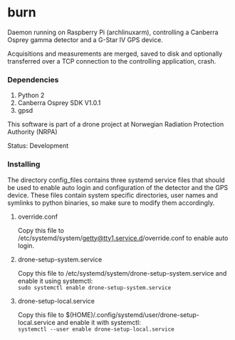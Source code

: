 # burn
Daemon running on Raspberry Pi (archlinuxarm), controlling a Canberra Osprey gamma detector and a G-Star IV GPS device.

Acquisitions and measurements are merged, saved to disk and optionally transferred over a TCP connection to the controlling application, crash.

### Dependencies
1. Python 2
2. Canberra Osprey SDK V1.0.1
3. gpsd

This software is part of a drone project at Norwegian Radiation Protection Authority (NRPA)

Status: Development

### Installing

The directory config_files contains three systemd service files that should be used to enable auto login 
and configuration of the detector and the GPS device. These files contain system specific directories, 
user names and symlinks to python binaries, so make sure to modify them accordingly.

1. override.conf

   Copy this file to /etc/systemd/system/getty@tty1.service.d/override.conf to enable auto login.

2. drone-setup-system.service

   Copy this file to /etc/systemd/system/drone-setup-system.service and enable it using systemctl:  
   `sudo systemctl enable drone-setup-system.service`

3. drone-setup-local.service

   Copy this file to $(HOME)/.config/systemd/user/drone-setup-local.service and enable it with systemctl:  
   `systemctl --user enable drone-setup-local.service`
